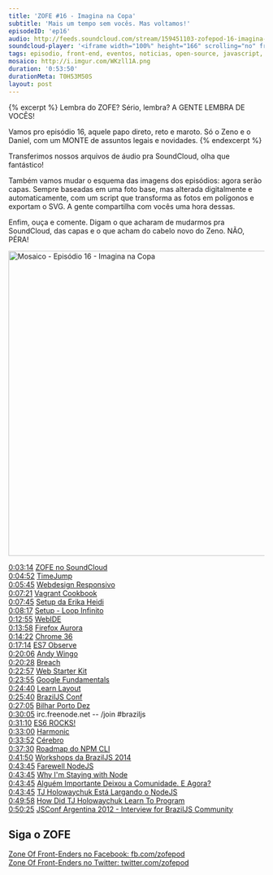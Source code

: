```yaml
---
title: 'ZOFE #16 - Imagina na Copa'
subtitle: 'Mais um tempo sem vocês. Mas voltamos!'
episodeID: 'ep16'
audio: http://feeds.soundcloud.com/stream/159451103-zofepod-16-imagina-na-copa
soundcloud-player: '<iframe width="100%" height="166" scrolling="no" frameborder="no" src="https://w.soundcloud.com/player/?url=https%3A//api.soundcloud.com/tracks/159451103%3Fsecret_token%3Ds-WM7bL&amp;color=ff5500&amp;auto_play=false&amp;hide_related=false&amp;show_comments=true&amp;show_user=true&amp;show_reposts=false"></iframe>'
tags: episodio, front-end, eventos, noticias, open-source, javascript, nodejs, npm
mosaico: http://i.imgur.com/WKzll1A.png
duration: '0:53:50'
durationMeta: T0H53M50S
layout: post
---
```


{% excerpt %}
Lembra do ZOFE? Sério, lembra? A GENTE LEMBRA DE VOCÊS!

Vamos pro episódio 16, aquele papo direto, reto e maroto. Só o Zeno e o Daniel, com um MONTE de assuntos legais e novidades.
{% endexcerpt %}

Transferimos nossos arquivos de áudio pra SoundCloud, olha que fantástico!

Também vamos mudar o esquema das imagens dos episódios: agora serão capas. Sempre baseadas em uma foto base, mas alterada digitalmente e automaticamente, com um script que transforma as fotos em polígonos e exportam o SVG. A gente compartilha com vocês uma hora dessas.

Enfim, ouça e comente. Digam o que acharam de mudarmos pra SoundCloud, das capas e o que acham do cabelo novo do Zeno. NÃO, PÉRA!

<img title="Capa do Episódio 16 - Imagina na Copa" src="http://i.imgur.com/WKzll1A.png" class="mosaico" alt="Mosaico - Episódio 16 - Imagina na Copa" width="600" height="600">


[0:03:14](#t=0:03:14) [ZOFE no SoundCloud](http://soundcloud.com/zofepod)<br>
[0:04:52](#t=0:04:52) [TimeJump](https://github.com/zofepod/timejump)<br>
[0:05:45](#t=0:05:45) [Webdesign Responsivo](http://novatec.com.br/livros/webdesign-responsivo/)<br>
[0:07:21](#t=0:07:21) [Vagrant Cookbook](https://leanpub.com/vagrantcookbook-ptbr)<br>
[0:07:45](#t=0:07:45) [Setup da Erika Heidi](http://setup.loopinfinito.com.br/erika-heidi/)<br>
[0:08:17](#t=0:08:17) [Setup - Loop Infinito](http://setup.loopinfinito.com.br/)<br>
[0:12:55](#t=0:12:55) [WebIDE](https://hacks.mozilla.org/2014/06/webide-lands-in-nightly/)<br>
[0:13:58](#t=0:13:58) [Firefox Aurora](https://www.mozilla.org/en-US/firefox/channel/#aurora)<br>
[0:14:22](#t=0:14:22) [Chrome 36](http://blog.chromium.org/2014/05/chrome-36-beta-elementanimate-html.html)<br>
[0:17:14](#t=0:17:14) [ES7 Observe](http://www.html5rocks.com/en/tutorials/es7/observe/)<br>
[0:20:06](#t=0:20:06) [Andy Wingo](https://twitter.com/andywingo)<br>
[0:20:28](#t=0:20:28) [Breach](http://breach.cc/)<br>
[0:22:57](#t=0:22:57) [Web Starter Kit](https://developers.google.com/web/starter-kit/)<br>
[0:23:55](#t=0:23:55) [Google Fundamentals](https://developers.google.com/web/fundamentals/)<br>
[0:24:40](#t=0:24:40) [Learn Layout](http://pt-br.learnlayout.com/)<br>
[0:25:40](#t=0:25:40) [BrazilJS Conf](http://braziljs.com.br/)<br>
[0:27:05](#t=0:27:05) [Bilhar Porto Dez](http://www.bilharportodez.com.br/)<br>
[0:30:05](#t=0:30:05) irc.freenode.net -- /join #braziljs<br>
[0:31:10](#t=0:31:10) [ES6 ROCKS!](http://es6rocks.com/)<br>
[0:33:00](#t=0:33:00) [Harmonic](https://github.com/es6rocks/harmonic/)<br>
[0:33:52](#t=0:33:52) [Cérebro](http://cerebrobr.github.io/cerebro/)<br>
[0:37:30](#t=0:37:30) [Roadmap do NPM CLI](http://blog.npmjs.org/post/91303926460/npm-cli-roadmap-a-periodic-update)<br>
[0:41:50](#t=0:41:50) [Workshops da BrazilJS 2014](http://www.eventick.com.br/workshop-braziljs-2014)<br>
[0:43:45](#t=0:43:45) [Farewell NodeJS](https://medium.com/code-adventures/farewell-node-js-4ba9e7f3e52b)<br>
[0:43:45](#t=0:43:45) [Why I'm Staying with Node](https://medium.com/@ded/why-im-staying-with-node-e6fd3be62e34)<br>
[0:43:45](#t=0:43:45) [Alguém Importante Deixou a Comunidade. E Agora?](http://www.akitaonrails.com/2014/07/06/off-topic-alguem-importante-deixou-a-comunidade-e-agora)<br>
[0:43:45](#t=0:43:45) [TJ Holowaychuk Está Largando o NodeJS](http://jcemer.com/tj-holowaychuk-esta-largando-node-js.html)<br>
[0:49:58](#t=0:49:58) [How Did TJ Holowaychuk Learn To Program](http://www.quora.com/TJ-Holowaychuk-1/How-did-TJ-Holowaychuk-learn-to-program)<br>
[0:50:25](#t=0:50:25) [JSConf Argentina 2012 - Interview for BrazilJS Community](https://www.youtube.com/watch?v=wxDBF3OOaRA)<br>


## Siga o ZOFE

[Zone Of Front-Enders no Facebook: fb.com/zofepod](http://fb.com/zofepod/ "ZOFE no Facebook: fb.com/zofepod")<br>
[Zone Of Front-Enders no Twitter: twitter.com/zofepod](http://twitter.com/zofepod/ "ZOFE no Twitter")<br>
